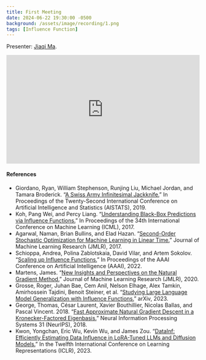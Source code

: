 ```yaml
---
title: First Meeting
date: 2024-06-22 19:30:00 -0500
background: /assets/image/recording/1.png
tags: [Influence Function]
---
```


Presenter: [Jiaqi Ma](https://jiaqima.github.io/).

<style>
.video-container {
  position: relative;
  padding-bottom: 56.25%; /* 16:9 aspect ratio */
  height: 0;
  overflow: hidden;
  max-width: 100%;
  background: #000;
}

.video-container iframe {
  position: absolute;
  top: 0;
  left: 0;
  width: 100%;
  height: 100%;
  border: 0;
}
</style>

<div class="video-container">
  <iframe width="560" height="315" src="https://www.youtube.com/embed/iQavd0dK704" frameborder="0" allow="accelerometer; autoplay; clipboard-write; encrypted-media; gyroscope; picture-in-picture" allowfullscreen></iframe>
</div>

#### References

- Giordano, Ryan, William Stephenson, Runjing Liu, Michael Jordan, and Tamara Broderick. “[A Swiss Army Infinitesimal Jackknife.](https://proceedings.mlr.press/v89/giordano19a.html)” In Proceedings of the Twenty-Second International Conference on Artificial Intelligence and Statistics (AISTATS), 2019.
- Koh, Pang Wei, and Percy Liang. “[Understanding Black-Box Predictions via Influence Functions.](https://proceedings.mlr.press/v70/koh17a.html)” In Proceedings of the 34th International Conference on Machine Learning (ICML), 2017.
- Agarwal, Naman, Brian Bullins, and Elad Hazan. “[Second-Order Stochastic Optimization for Machine Learning in Linear Time.](https://www.jmlr.org/papers/v18/16-491.html)” Journal of Machine Learning Research (JMLR), 2017.
- Schioppa, Andrea, Polina Zablotskaia, David Vilar, and Artem Sokolov. “[Scaling up Influence Functions.](https://ojs.aaai.org/index.php/AAAI/article/view/20791)” In Proceedings of the AAAI Conference on Artificial Intelligence (AAAI), 2022.
- Martens, James. “[New Insights and Perspectives on the Natural Gradient Method.](https://www.jmlr.org/papers/v21/17-678.html)” Journal of Machine Learning Research (JMLR), 2020.
- Grosse, Roger, Juhan Bae, Cem Anil, Nelson Elhage, Alex Tamkin, Amirhossein Tajdini, Benoit Steiner, et al. “[Studying Large Language Model Generalization with Influence Functions.](http://arxiv.org/abs/2308.03296)” arXiv, 2023.
- George, Thomas, César Laurent, Xavier Bouthillier, Nicolas Ballas, and Pascal Vincent. 2018. “[Fast Approximate Natural Gradient Descent in a Kronecker-Factored Eigenbasis.](https://proceedings.neurips.cc/paper/2018/hash/48000647b315f6f00f913caa757a70b3-Abstract.html)” Neural Information Processing Systems 31 (NeurIPS), 2018.
- Kwon, Yongchan, Eric Wu, Kevin Wu, and James Zou. “[DataInf: Efficiently Estimating Data Influence in LoRA-Tuned LLMs and Diffusion Models.](https://openreview.net/forum?id=9m02ib92Wz)” In the Twelfth International Conference on Learning Representations (ICLR), 2023.
